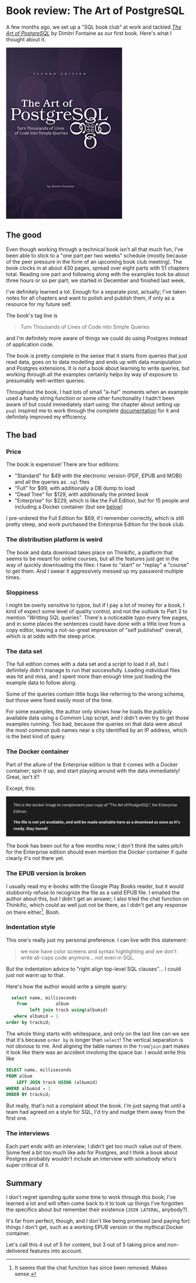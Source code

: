 # Book review: The Art of PostgreSQL

A few months ago, we set up a "SQL book club" at work and tackled [*The Art of
PostgreSQL*] by Dimitri Fontaine as our first book. Here's what I thought about
it.

![Cover of *The Art of PostgreSQL*](images/2020-03-29-taop.jpg)

  [*The Art of PostgreSQL*]: https://theartofpostgresql.com/

## The good

Even though working through a technical book isn't all that much fun, I've been
able to stick to a "one part per two weeks" schedule (mostly because of the
peer pressure in the form of an upcoming book club meeting). The book clocks in
at about 430 pages, spread over eight parts with 51 chapters total. Reading one
part and following along with the examples took be about three hours or so per
part; we started in December and finished last week.

I've definitely learned a lot. Enough for a separate post, actually; I've taken
notes for all chapters and want to polish and publish them, if only as
a resource for my future self.

The book's tag line is

> Turn Thousands of Lines of Code into Simple Queries

and I'm definitely more aware of things we could do using Postgres instead of
application code.

The book is pretty complete in the sense that it starts from queries that just
read data, goes on to data modelling and ends up with data manipulation and
Postgres extensions. It is *not* a book about learning to write queries, but
working through all the examples certainly helps by way of exposure to
presumably well-written queries.

Throughout the book, I had lots of small "a-ha!" moments when an example used a
handy string function or some other functionality I hadn't been aware of but
could immediately start using; the chapter about setting up `psql` inspired me
to work through the complete [documentation] for it and definitely improved my
efficiency.

  [documentation]: https://www.postgresql.org/docs/current/app-psql.html

## The bad

### Price

The book is expensive! There are four editions:

- "Standard" for \$49 with the electronic version (PDF, EPUB and MOBI) and all
  the queries as `.sql` files
- "Full" for \$99, with additionally a DB dump to load
- "Dead Tree" for \$129, with additionally the printed book
- "Enterprise" for \$229, which is like the Full Edition, but for 15 people and
  including a Docker container (but see [below](#the-docker-container))

I pre-ordered the Full Edition for \$69, if I remember correctly, which is
still pretty steep, and work purchased the Enterprise Edition for the book
club.

### The distribution platform is weird

The book and data download takes place on Thinkific, a platform that seems to
be meant for online courses, but all the features just get in the way of
quickly downloading the files: I have to "start" or "replay" a "course" to get
them. And I swear it aggressively messed up my password multiple times.

### Sloppiness

I might be overly sensitive to typos, but if I pay a lot of money for a book,
I kind of expect some level of quality control, and not the outlook to Part
3 to mention "*Writting* SQL queries". There's a noticeable typo every few
pages, and in some places the sentences could have done with a little love from
a copy editor, leaving a not-so-great impression of "self published" overall,
which is at odds with the steep price.

### The data set

The full edition comes with a data set and a script to load it all, but
I definitely didn't manage to run that successfully. Loading individual files
was hit and miss, and I spent more than enough time just loading the example
data to follow along.

Some of the queries contain little bugs like referring to the wrong schema, but
those were fixed easily most of the time.

For some examples, the author only shows how he loads the publicly available
data using a Common Lisp script, and I didn't even try to get those examples
running. Too bad, because the queries on that data were about the most common
pub names near a city identified by an IP address, which is the best kind of
query.

### The Docker container

Part of the allure of the Enterprise edition is that it comes with a Docker
container; spin it up, and start playing around with the data immediately!
Great, isn't it?

Except, this:

![IOU 1 Docker container](images/2020-03-29-docker.png)

The book has been out for a few months now; I don't think the sales pitch for
the Enterprise edition should even mention the Docker container if quite
clearly it's not there yet.

### The EPUB version is broken

I usually read my e-books with the Google Play Books reader, but it would
stubbornly refuse to recognize the file as a valid EPUB file. I emailed the
author about this, but I didn't get an answer; I also tried the chat function
on Thinkific, which could as well just not be there, as I didn't get any
response on there either[^1]. Booh.

### Indentation style

This one's really just my personal preference. I can live with this statement:

> we now have color screens and syntax highlighting and we don't write all-caps
code anymore... not even in SQL.

But the indentation advice to "right align top-level SQL clauses"... I could
just not warm up to that.

Here's how the author would write a simple query:

```sql
  select name, milliseconds
    from           album
         left join track using(albumid)
   where albumid = 1
order by trackid;
```

The whole thing starts with whitespace, and only on the last line can we see
that it's because `order by` is longer than `select`! The vertical separation
is not obvious to me. And aligning the table names in the `from`/`join` part
makes it look like there was an accident involving the space bar. I would write
this like

```sql
SELECT name, milliseconds
FROM album
    LEFT JOIN track USING (albumid)
WHERE albumid = 1
ORDER BY trackid;
```

But really, that's not a complaint about the book. I'm just saying that until a
team had agreed on a style for SQL, I'd try and nudge them away from the first
one.

[^1]: It seems that the chat function has since been removed. Makes sense.

### The interviews

Each part ends with an interview; I didn't get too much value out of them. Some
feel a bit too much like ads for Postgres, and I think a book about Postgres
probably wouldn't include an interview with somebody who's super critical of
it.

## Summary

I don't regret spending quite some time to work through this book; I've learned
a lot and will often come back to it to look up things I've forgotten the
specifics about but remember their existence (`JOIN LATERAL`, anybody?).

It's far from perfect, though, and I don't like being promised (and paying for)
things I don't get, such as a working EPUB version or the mythical Docker
container.

Let's call this 4 out of 5 for content, but 3 out of 5 taking price and
non-delivered features into account.
